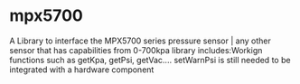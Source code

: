 # mpx5700
A Library to interface the MPX5700 series pressure sensor | any other sensor that has capabilities from 0-700kpa 
library includes:Workign functions such as getKpa, getPsi, getVac.... setWarnPsi is still needed to be integrated with a hardware component
